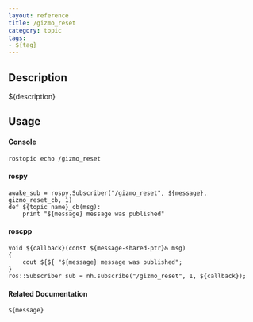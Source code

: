 ```yaml
---
layout: reference
title: /gizmo_reset
category: topic
tags: 
- ${tag}
---
```


## Description
${description}

## Usage
#### Console
```
rostopic echo /gizmo_reset
```

#### rospy
```
awake_sub = rospy.Subscriber("/gizmo_reset", ${message}, gizmo_reset_cb, 1)
def ${topic name}_cb(msg):
    print "${message} message was published"
```

#### roscpp
```
void ${callback}(const ${message-shared-ptr}& msg)
{
    cout ${${ "${message} message was published";
}
ros::Subscriber sub = nh.subscribe("/gizmo_reset", 1, ${callback});
```

#### Related Documentation
``${message}``  